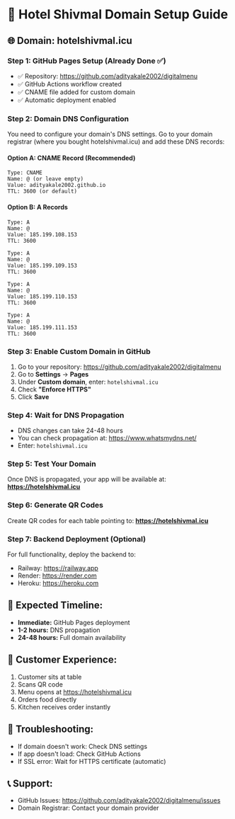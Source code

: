 # 🏨 Hotel Shivmal Domain Setup Guide

## 🌐 Domain: hotelshivmal.icu

### **Step 1: GitHub Pages Setup (Already Done ✅)**
- ✅ Repository: https://github.com/adityakale2002/digitalmenu
- ✅ GitHub Actions workflow created
- ✅ CNAME file added for custom domain
- ✅ Automatic deployment enabled

### **Step 2: Domain DNS Configuration**

You need to configure your domain's DNS settings. Go to your domain registrar (where you bought hotelshivmal.icu) and add these DNS records:

#### **Option A: CNAME Record (Recommended)**
```
Type: CNAME
Name: @ (or leave empty)
Value: adityakale2002.github.io
TTL: 3600 (or default)
```

#### **Option B: A Records**
```
Type: A
Name: @
Value: 185.199.108.153
TTL: 3600

Type: A
Name: @
Value: 185.199.109.153
TTL: 3600

Type: A
Name: @
Value: 185.199.110.153
TTL: 3600

Type: A
Name: @
Value: 185.199.111.153
TTL: 3600
```

### **Step 3: Enable Custom Domain in GitHub**

1. Go to your repository: https://github.com/adityakale2002/digitalmenu
2. Go to **Settings** → **Pages**
3. Under **Custom domain**, enter: `hotelshivmal.icu`
4. Check **"Enforce HTTPS"**
5. Click **Save**

### **Step 4: Wait for DNS Propagation**
- DNS changes can take 24-48 hours
- You can check propagation at: https://www.whatsmydns.net/
- Enter: `hotelshivmal.icu`

### **Step 5: Test Your Domain**
Once DNS is propagated, your app will be available at:
**https://hotelshivmal.icu**

### **Step 6: Generate QR Codes**
Create QR codes for each table pointing to:
**https://hotelshivmal.icu**

### **Step 7: Backend Deployment (Optional)**
For full functionality, deploy the backend to:
- Railway: https://railway.app
- Render: https://render.com
- Heroku: https://heroku.com

## 🎯 **Expected Timeline:**
- **Immediate:** GitHub Pages deployment
- **1-2 hours:** DNS propagation
- **24-48 hours:** Full domain availability

## 📱 **Customer Experience:**
1. Customer sits at table
2. Scans QR code
3. Menu opens at https://hotelshivmal.icu
4. Orders food directly
5. Kitchen receives order instantly

## 🔧 **Troubleshooting:**
- If domain doesn't work: Check DNS settings
- If app doesn't load: Check GitHub Actions
- If SSL error: Wait for HTTPS certificate (automatic)

## 📞 **Support:**
- GitHub Issues: https://github.com/adityakale2002/digitalmenu/issues
- Domain Registrar: Contact your domain provider 